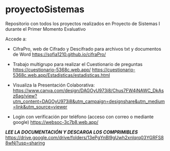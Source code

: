 # proyectoSistemas
Repositorio con todos los proyectos realizados en Proyecto de Sistemas I durante el Primer Momento Evaluativo

Accede a:
- CifraPro, web de Cifrado y Descifrado para archivos txt y documentos de Word
https://sofia1210.github.io/cifraPro/

- Trabajo multigrupo para realizar el Cuestionario de preguntas
https://cuestionario-5368c.web.app/
https://cuestionario-5368c.web.app/Estadisticas/estadisticas.html
* Visualiza la Presentación Colaborativa: https://www.canva.com/design/DAGOyU973i8/Chus7FW4jNAWC_DkAsz6ag/view?utm_content=DAGOyU973i8&utm_campaign=designshare&utm_medium=link&utm_source=viewer

- Login con verificación por teléfono (acceso con correo o mediante google)
https://websoc-3c7b8.web.app/

***LEE LA DOCUMENTACIÓN Y DESCARGA LOS COMPRIMIBLES***
https://drive.google.com/drive/folders/13ePgYnBl9gUwh2xnlqrq03YGRFS88wNj?usp=sharing


